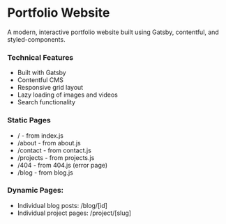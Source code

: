 # Portfolio Website

A modern, interactive portfolio website built using Gatsby, contentful, and styled-components.

### Technical Features
- Built with Gatsby
- Contentful CMS
- Responsive grid layout 
- Lazy loading of images and videos
- Search functionality

### Static Pages 
- / - from index.js
- /about - from about.js
- /contact - from contact.js
- /projects - from projects.js
- /404 - from 404.js (error page)
- /blog - from blog.js


### Dynamic Pages:
- Individual blog posts: /blog/[id]
- Individual project pages: /project/[slug]





 